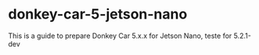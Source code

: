 # donkey-car-5-jetson-nano
This is a guide to prepare Donkey Car 5.x.x for Jetson Nano, teste for 5.2.1-dev
